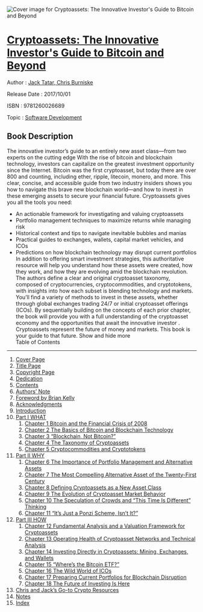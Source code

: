 ![Cover image for Cryptoassets: The Innovative Investor&#39;s Guide to Bitcoin and Beyond](https://imgdetail.ebookreading.net/cover/cover/business/EB9781260026689.jpg)

[Cryptoassets: The Innovative Investor&#39;s Guide to Bitcoin and Beyond](https://ebookreading.net/view/book/Cryptoassets%3A+The+Innovative+Investor%26%2339%3Bs+Guide+to+Bitcoin+and+Beyond-EB9781260026689_1.html "Cryptoassets: The Innovative Investor&#39;s Guide to Bitcoin and Beyond")
====================================================================================================================

Author : [Jack Tatar](https://ebookreading.net/search/author/Jack+Tatar),[ Chris Burniske](https://ebookreading.net/search/author/+Chris+Burniske)

Release Date : 2017/10/01

ISBN : 9781260026689

Topic : [Software Development](https://ebookreading.net/search/category/software-development)

Book Description
-----------------

 The innovative investor’s guide to an entirely new asset class—from two experts on the cutting edge
With the rise of bitcoin and blockchain technology, investors can capitalize on the greatest investment opportunity since the Internet. Bitcoin was the first cryptoasset, but today there are over 800 and counting, including ether, ripple, litecoin, monero, and more. This clear, concise, and accessible guide from two industry insiders shows you how to navigate this brave new blockchain world—and how to invest in these emerging assets to secure your financial future.
Cryptoassets gives you all the tools you need:
* An actionable framework for investigating and valuing cryptoassets
* Portfolio management techniques to maximize returns while managing risk
* Historical context and tips to navigate inevitable bubbles and manias
* Practical guides to exchanges, wallets, capital market vehicles, and ICOs
* Predictions on how blockchain technology may disrupt current portfolios
In addition to offering smart investment strategies, this authoritative resource will help you understand how these assets were created, how they work, and how they are evolving amid the blockchain revolution. The authors define a clear and original cryptoasset taxonomy, composed of cryptocurrencies, cryptocommodities, and cryptotokens, with insights into how each subset is blending technology and markets. You’ll find a variety of methods to invest in these assets, whether through global exchanges trading 24/7 or initial cryptoasset offerings (ICOs). By sequentially building on the concepts of each prior chapter, the book will provide you with a full understanding of the cryptoasset economy and the opportunities that await the innovative investor .
Cryptoassets represent the future of money and markets. This book is your guide to that future.
        Show and hide more                
Table of Contents
-----------------

1. [Cover Page](https://ebookreading.net/view/book/Cryptoassets%3A+The+Innovative+Investor%26%2339%3Bs+Guide+to+Bitcoin+and+Beyond-EB9781260026689_1.html)
1. [Title Page](https://ebookreading.net/view/book/Cryptoassets%3A+The+Innovative+Investor%26%2339%3Bs+Guide+to+Bitcoin+and+Beyond-EB9781260026689_3.html)
1. [Copyright Page](https://ebookreading.net/view/book/Cryptoassets%3A+The+Innovative+Investor%26%2339%3Bs+Guide+to+Bitcoin+and+Beyond-EB9781260026689_4.html)
1. [Dedication](https://ebookreading.net/view/book/Cryptoassets%3A+The+Innovative+Investor%26%2339%3Bs+Guide+to+Bitcoin+and+Beyond-EB9781260026689_5.html)
1. [Contents](https://ebookreading.net/view/book/Cryptoassets%3A+The+Innovative+Investor%26%2339%3Bs+Guide+to+Bitcoin+and+Beyond-EB9781260026689_6.html)
1. [Authors’ Note](https://ebookreading.net/view/book/Cryptoassets%3A+The+Innovative+Investor%26%2339%3Bs+Guide+to+Bitcoin+and+Beyond-EB9781260026689_7.html#author)
1. [Foreword by Brian Kelly](https://ebookreading.net/view/book/Cryptoassets%3A+The+Innovative+Investor%26%2339%3Bs+Guide+to+Bitcoin+and+Beyond-EB9781260026689_8.html#foreword)
1. [Acknowledgments](https://ebookreading.net/view/book/Cryptoassets%3A+The+Innovative+Investor%26%2339%3Bs+Guide+to+Bitcoin+and+Beyond-EB9781260026689_9.html#ack)
1. [Introduction](https://ebookreading.net/view/book/Cryptoassets%3A+The+Innovative+Investor%26%2339%3Bs+Guide+to+Bitcoin+and+Beyond-EB9781260026689_10.html#intro)
1. [Part I WHAT](https://ebookreading.net/view/book/Cryptoassets%3A+The+Innovative+Investor%26%2339%3Bs+Guide+to+Bitcoin+and+Beyond-EB9781260026689_11.html#part1)
    1. [Chapter 1 Bitcoin and the Financial Crisis of 2008](https://ebookreading.net/view/book/Cryptoassets%3A+The+Innovative+Investor%26%2339%3Bs+Guide+to+Bitcoin+and+Beyond-EB9781260026689_12.html#ch1)
    1. [Chapter 2 The Basics of Bitcoin and Blockchain Technology](https://ebookreading.net/view/book/Cryptoassets%3A+The+Innovative+Investor%26%2339%3Bs+Guide+to+Bitcoin+and+Beyond-EB9781260026689_13.html#ch2)
    1. [Chapter 3 “Blockchain, Not Bitcoin?”](https://ebookreading.net/view/book/Cryptoassets%3A+The+Innovative+Investor%26%2339%3Bs+Guide+to+Bitcoin+and+Beyond-EB9781260026689_14.html#ch3)
    1. [Chapter 4 The Taxonomy of Cryptoassets](https://ebookreading.net/view/book/Cryptoassets%3A+The+Innovative+Investor%26%2339%3Bs+Guide+to+Bitcoin+and+Beyond-EB9781260026689_15.html#ch4)
    1. [Chapter 5 Cryptocommodities and Cryptotokens](https://ebookreading.net/view/book/Cryptoassets%3A+The+Innovative+Investor%26%2339%3Bs+Guide+to+Bitcoin+and+Beyond-EB9781260026689_16.html#ch5)
1. [Part II WHY](https://ebookreading.net/view/book/Cryptoassets%3A+The+Innovative+Investor%26%2339%3Bs+Guide+to+Bitcoin+and+Beyond-EB9781260026689_17.html#part2)
    1. [Chapter 6 The Importance of Portfolio Management and Alternative Assets](https://ebookreading.net/view/book/Cryptoassets%3A+The+Innovative+Investor%26%2339%3Bs+Guide+to+Bitcoin+and+Beyond-EB9781260026689_18.html#ch6)
    1. [Chapter 7 The Most Compelling Alternative Asset of the Twenty-First Century](https://ebookreading.net/view/book/Cryptoassets%3A+The+Innovative+Investor%26%2339%3Bs+Guide+to+Bitcoin+and+Beyond-EB9781260026689_19.html#ch7)
    1. [Chapter 8 Defining Cryptoassets as a New Asset Class](https://ebookreading.net/view/book/Cryptoassets%3A+The+Innovative+Investor%26%2339%3Bs+Guide+to+Bitcoin+and+Beyond-EB9781260026689_20.html#ch8)
    1. [Chapter 9 The Evolution of Cryptoasset Market Behavior](https://ebookreading.net/view/book/Cryptoassets%3A+The+Innovative+Investor%26%2339%3Bs+Guide+to+Bitcoin+and+Beyond-EB9781260026689_21.html#ch9)
    1. [Chapter 10 The Speculation of Crowds and “This Time Is Different” Thinking](https://ebookreading.net/view/book/Cryptoassets%3A+The+Innovative+Investor%26%2339%3Bs+Guide+to+Bitcoin+and+Beyond-EB9781260026689_22.html#ch10)
    1. [Chapter 11 “It’s Just a Ponzi Scheme, Isn’t It?”](https://ebookreading.net/view/book/Cryptoassets%3A+The+Innovative+Investor%26%2339%3Bs+Guide+to+Bitcoin+and+Beyond-EB9781260026689_23.html#ch11)
1. [Part III HOW](https://ebookreading.net/view/book/Cryptoassets%3A+The+Innovative+Investor%26%2339%3Bs+Guide+to+Bitcoin+and+Beyond-EB9781260026689_24.html#part3)
    1. [Chapter 12 Fundamental Analysis and a Valuation Framework for Cryptoassets](https://ebookreading.net/view/book/Cryptoassets%3A+The+Innovative+Investor%26%2339%3Bs+Guide+to+Bitcoin+and+Beyond-EB9781260026689_25.html#ch12)
    1. [Chapter 13 Operating Health of Cryptoasset Networks and Technical Analysis](https://ebookreading.net/view/book/Cryptoassets%3A+The+Innovative+Investor%26%2339%3Bs+Guide+to+Bitcoin+and+Beyond-EB9781260026689_26.html#ch13)
    1. [Chapter 14 Investing Directly in Cryptoassets: Mining, Exchanges, and Wallets](https://ebookreading.net/view/book/Cryptoassets%3A+The+Innovative+Investor%26%2339%3Bs+Guide+to+Bitcoin+and+Beyond-EB9781260026689_27.html#ch14)
    1. [Chapter 15 “Where’s the Bitcoin ETF?”](https://ebookreading.net/view/book/Cryptoassets%3A+The+Innovative+Investor%26%2339%3Bs+Guide+to+Bitcoin+and+Beyond-EB9781260026689_28.html#ch15)
    1. [Chapter 16 The Wild World of ICOs](https://ebookreading.net/view/book/Cryptoassets%3A+The+Innovative+Investor%26%2339%3Bs+Guide+to+Bitcoin+and+Beyond-EB9781260026689_29.html#ch16)
    1. [Chapter 17 Preparing Current Portfolios for Blockchain Disruption](https://ebookreading.net/view/book/Cryptoassets%3A+The+Innovative+Investor%26%2339%3Bs+Guide+to+Bitcoin+and+Beyond-EB9781260026689_30.html#ch17)
    1. [Chapter 18 The Future of Investing Is Here](https://ebookreading.net/view/book/Cryptoassets%3A+The+Innovative+Investor%26%2339%3Bs+Guide+to+Bitcoin+and+Beyond-EB9781260026689_31.html#ch18)
1. [Chris and Jack’s Go-to Crypto Resources](https://ebookreading.net/view/book/Cryptoassets%3A+The+Innovative+Investor%26%2339%3Bs+Guide+to+Bitcoin+and+Beyond-EB9781260026689_32.html#back)
1. [Notes](https://ebookreading.net/view/book/Cryptoassets%3A+The+Innovative+Investor%26%2339%3Bs+Guide+to+Bitcoin+and+Beyond-EB9781260026689_33.html#notes)
1. [Index](https://ebookreading.net/view/book/Cryptoassets%3A+The+Innovative+Investor%26%2339%3Bs+Guide+to+Bitcoin+and+Beyond-EB9781260026689_34.html#index)
